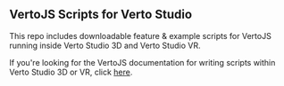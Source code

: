 ## VertoJS Scripts for Verto Studio
This repo includes downloadable feature & example scripts for VertoJS running inside Verto Studio 3D and Verto Studio VR.  

If you're looking for the VertoJS documentation for writing scripts within Verto Studio 3D or VR, click [here](doc.md).
